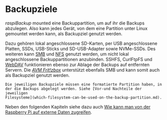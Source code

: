 # Backupziele

*raspiBackup* mounted eine Backuppartition, um auf ihr die Backups abzulegen.
Also kann jedes Gerät, von dem eine Partition unter Linux gemountet werden kann,
als Backupziel genutzt werden.

Dazu gehören lokal angeschlossene SD-Karten,
per USB angeschlossene Platten, SSDs,
USB-Sticks und SD-USB-Adapter sowie NVMe-SSDs.
Des weiteren kann [SMB](smb-as-backuptarget.md) und [NFS](nfs-as-backuptarget.md) genutzt werden,
um nicht lokal angeschlossene Backuppartitionen anzubinden.
SSHFS, CurlFtpFS und [WebDAV](webdav-as-backuptarget.md) funktionieren ebenso zur
Ablage der Backups auf entfernten Servern.
Die [*AVM Frit!zbox*](avm-fritzbox-as-backuptarget.md) unterstützt ebenfalls SMB und kann somit
auch als Backupziel genutzt werden.

```admonish info title="Filesysteme"
Die jeweiligen Backupziele müssen eine formatierte Partition haben, in der die Backups abgelegt werden. Siehe [Vor-und Nachteile der jeweiligen
Filesysteme](which-filesystem-can-be-used-on-the-backup-partition.md).
```

Neben den folgenden Kapiteln siehe dazu auch [Wie kann man von der Raspberry Pi auf externe Daten zugreifen](https://linux-tips-and-tricks.de/de/13-raspberry/423-wie-kann-man-von-der-pi-unter-linux-auf-externe-daten-zugreifen).

[.status]: rst
